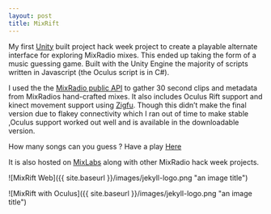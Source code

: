 ```yaml
---
layout: post
title: MixRift
---
```


My first [Unity](http://unity3d.com/) built project hack week project to create a playable alternate interface for exploring MixRadio mixes. This ended up taking the form of a music guessing game. Built with the Unity Engine  the majority of scripts written in Javascript (the Oculus script is in C#). 

I used the the [MixRadio public API](http://dev.mixrad.io/doc/rest/) to gather 30 second clips and metadata from MixRadios hand-crafted mixes. It also includes Oculus Rift support and kinect movement support using [Zigfu](http://zigfu.com/). Though this didn’t make the final version due to flakey connectivity which I ran out of time to make stable ,Oculus support worked out well and is available in the downloadable version.


How many songs can you guess ? Have a play [Here](http://almerc.github.io/MixRift/)

It is also hosted on [MixLabs](http://labs.mixrad.io/hacks/mixrift) along with other MixRadio hack week projects.

![MixRift Web]({{ site.baseurl }}/images/jekyll-logo.png "an image title")

![MixRift with Oculus]({{ site.baseurl }}/images/jekyll-logo.png "an image title")



 



